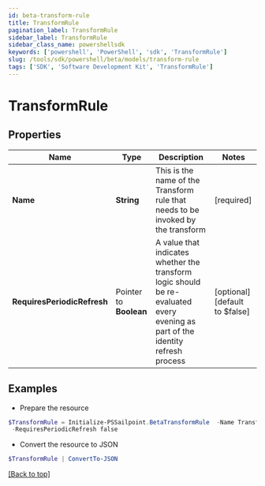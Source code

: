 ```yaml
---
id: beta-transform-rule
title: TransformRule
pagination_label: TransformRule
sidebar_label: TransformRule
sidebar_class_name: powershellsdk
keywords: ['powershell', 'PowerShell', 'sdk', 'TransformRule'] 
slug: /tools/sdk/powershell/beta/models/transform-rule
tags: ['SDK', 'Software Development Kit', 'TransformRule']
---
```



# TransformRule

## Properties

Name | Type | Description | Notes
------------ | ------------- | ------------- | -------------
**Name** |  **String** | This is the name of the Transform rule that needs to be invoked by the transform | [required]
**RequiresPeriodicRefresh** |  Pointer to **Boolean** | A value that indicates whether the transform logic should be re-evaluated every evening as part of the identity refresh process | [optional] [default to $false]

## Examples

- Prepare the resource
```powershell
$TransformRule = Initialize-PSSailpoint.BetaTransformRule  -Name Transform Calculation Rule `
 -RequiresPeriodicRefresh false
```

- Convert the resource to JSON
```powershell
$TransformRule | ConvertTo-JSON
```


[[Back to top]](#) 

